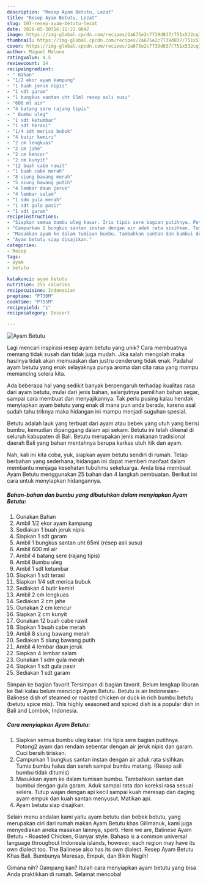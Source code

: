```yaml
---
description: "Resep Ayam Betutu, Lezat"
title: "Resep Ayam Betutu, Lezat"
slug: 107-resep-ayam-betutu-lezat
date: 2020-05-30T16:11:22.984Z
image: https://img-global.cpcdn.com/recipes/2a675e2c7739d837/751x532cq70/ayam-betutu-foto-resep-utama.jpg
thumbnail: https://img-global.cpcdn.com/recipes/2a675e2c7739d837/751x532cq70/ayam-betutu-foto-resep-utama.jpg
cover: https://img-global.cpcdn.com/recipes/2a675e2c7739d837/751x532cq70/ayam-betutu-foto-resep-utama.jpg
author: Miguel Malone
ratingvalue: 4.5
reviewcount: 14
recipeingredient:
- " Bahan"
- "1/2 ekor ayam kampung"
- "1 buah jeruk nipis"
- "1 sdt garam"
- "1 bungkus santan uht 65ml resep asli susu"
- "600 ml air"
- "4 batang sere rajang tipis"
- " Bumbu uleg"
- "1 sdt ketumbar"
- "1 sdt terasi"
- "1/4 sdt merica bubuk"
- "4 butir kemiri"
- "2 cm lengkuas"
- "2 cm jahe"
- "2 cm kencur"
- "2 cm kunyit"
- "12 buah cabe rawit"
- "1 buah cabe merah"
- "8 siung bawang merah"
- "5 siung bawang putih"
- "4 lembar daun jeruk"
- "4 lembar salam"
- "1 sdm gula merah"
- "1 sdt gula pasir"
- "1 sdt garam"
recipeinstructions:
- "Siapkan semua bumbu uleg kasar. Iris tipis sere bagian putihnya. Potong2 ayam dan rendam sebentar dengan air jeruk nipis dan garam. Cuci bersih tiriskan."
- "Campurkan 1 bungkus santan instan dengan air aduk rata sisihkan. Tumis bumbu halus dan sereh sampai bumbu matang. (Resep asli bumbu tidak ditumis)"
- "Masukkan ayam ke dalam tumisan bumbu. Tambahkan santan dan bumbui dengan gula garam. Aduk sampai rata dan koreksi rasa sesuai selera. Tutup wajan dengan api kecil sampai kuah meresap dan daging ayam empuk dan kuah santan menyusut. Matikan api."
- "Ayam betutu siap disajikan."
categories:
- Resep
tags:
- ayam
- betutu

katakunci: ayam betutu 
nutrition: 255 calories
recipecuisine: Indonesian
preptime: "PT30M"
cooktime: "PT55M"
recipeyield: "1"
recipecategory: Dessert

---
```



![Ayam Betutu](https://img-global.cpcdn.com/recipes/2a675e2c7739d837/751x532cq70/ayam-betutu-foto-resep-utama.jpg)

Lagi mencari inspirasi resep ayam betutu yang unik? Cara membuatnya memang tidak susah dan tidak juga mudah. Jika salah mengolah maka hasilnya tidak akan memuaskan dan justru cenderung tidak enak. Padahal ayam betutu yang enak selayaknya punya aroma dan cita rasa yang mampu memancing selera kita.

Ada beberapa hal yang sedikit banyak berpengaruh terhadap kualitas rasa dari ayam betutu, mulai dari jenis bahan, selanjutnya pemilihan bahan segar, sampai cara membuat dan menyajikannya. Tak perlu pusing kalau hendak menyiapkan ayam betutu yang enak di mana pun anda berada, karena asal sudah tahu triknya maka hidangan ini mampu menjadi suguhan spesial.

Betutu adalah lauk yang terbuat dari ayam atau bebek yang utuh yang berisi bumbu, kemudian dipanggang dalam api sekam. Betutu ini telah dikenal di seluruh kabupaten di Bali. Betutu merupakan jenis makanan tradisional daerah Bali yang bahan mentahnya berupa karkas utuh itik dan ayam.


Nah, kali ini kita coba, yuk, siapkan ayam betutu sendiri di rumah. Tetap berbahan yang sederhana, hidangan ini dapat memberi manfaat dalam membantu menjaga kesehatan tubuhmu sekeluarga. Anda bisa membuat Ayam Betutu menggunakan 25 bahan dan 4 langkah pembuatan. Berikut ini cara untuk menyiapkan hidangannya.

<!--inarticleads1-->

##### Bahan-bahan dan bumbu yang dibutuhkan dalam menyiapkan Ayam Betutu:

1. Gunakan  Bahan
1. Ambil 1/2 ekor ayam kampung
1. Sediakan 1 buah jeruk nipis
1. Siapkan 1 sdt garam
1. Ambil 1 bungkus santan uht 65ml (resep asli susu)
1. Ambil 600 ml air
1. Ambil 4 batang sere (rajang tipis)
1. Ambil  Bumbu uleg
1. Ambil 1 sdt ketumbar
1. Siapkan 1 sdt terasi
1. Siapkan 1/4 sdt merica bubuk
1. Sediakan 4 butir kemiri
1. Ambil 2 cm lengkuas
1. Sediakan 2 cm jahe
1. Gunakan 2 cm kencur
1. Siapkan 2 cm kunyit
1. Gunakan 12 buah cabe rawit
1. Siapkan 1 buah cabe merah
1. Ambil 8 siung bawang merah
1. Sediakan 5 siung bawang putih
1. Ambil 4 lembar daun jeruk
1. Siapkan 4 lembar salam
1. Gunakan 1 sdm gula merah
1. Siapkan 1 sdt gula pasir
1. Sediakan 1 sdt garam


Simpan ke bagian favorit Tersimpan di bagian favorit. Belum lengkap liburan ke Bali kalau belum mencicipi Ayam Betutu. Betutu is an Indonesian-Balinese dish of steamed or roasted chicken or duck in rich bumbu betutu (betutu spice mix). This highly seasoned and spiced dish is a popular dish in Bali and Lombok, Indonesia. 

<!--inarticleads2-->

##### Cara menyiapkan Ayam Betutu:

1. Siapkan semua bumbu uleg kasar. Iris tipis sere bagian putihnya. Potong2 ayam dan rendam sebentar dengan air jeruk nipis dan garam. Cuci bersih tiriskan.
1. Campurkan 1 bungkus santan instan dengan air aduk rata sisihkan. Tumis bumbu halus dan sereh sampai bumbu matang. (Resep asli bumbu tidak ditumis)
1. Masukkan ayam ke dalam tumisan bumbu. Tambahkan santan dan bumbui dengan gula garam. Aduk sampai rata dan koreksi rasa sesuai selera. Tutup wajan dengan api kecil sampai kuah meresap dan daging ayam empuk dan kuah santan menyusut. Matikan api.
1. Ayam betutu siap disajikan.


Selain menu andalan kami yaitu ayam betutu dan bebek betutu, yang merupakan ciri dari rumah makan Ayam Betutu khas Gilimanuk, kami juga menyediakan aneka masakan lainnya, sperti. Here we are, Balinese Ayam Betutu - Roasted Chicken, Gianyar style. Bahasa is a common universal language throughout Indonesia islands, however, each region may have its own dialect too. The Balinese also has its own dialect. Resep Ayam Betutu Khas Bali, Bumbunya Meresap, Empuk, dan Bikin Nagih! 

Gimana nih? Gampang kan? Itulah cara menyiapkan ayam betutu yang bisa Anda praktikkan di rumah. Selamat mencoba!
